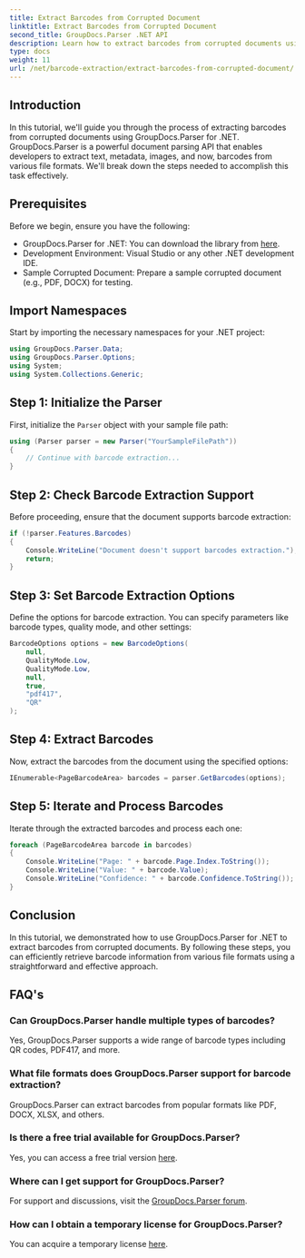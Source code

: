 ```yaml
---
title: Extract Barcodes from Corrupted Document
linktitle: Extract Barcodes from Corrupted Document
second_title: GroupDocs.Parser .NET API
description: Learn how to extract barcodes from corrupted documents using GroupDocs.Parser for .NET. Comprehensive tutorial with step-by-step instructions.
type: docs
weight: 11
url: /net/barcode-extraction/extract-barcodes-from-corrupted-document/
---
```

## Introduction
In this tutorial, we'll guide you through the process of extracting barcodes from corrupted documents using GroupDocs.Parser for .NET. GroupDocs.Parser is a powerful document parsing API that enables developers to extract text, metadata, images, and now, barcodes from various file formats. We'll break down the steps needed to accomplish this task effectively.
## Prerequisites
Before we begin, ensure you have the following:
- GroupDocs.Parser for .NET: You can download the library from [here](https://releases.groupdocs.com/parser/net/).
- Development Environment: Visual Studio or any other .NET development IDE.
- Sample Corrupted Document: Prepare a sample corrupted document (e.g., PDF, DOCX) for testing.

## Import Namespaces
Start by importing the necessary namespaces for your .NET project:
```csharp
using GroupDocs.Parser.Data;
using GroupDocs.Parser.Options;
using System;
using System.Collections.Generic;
```
## Step 1: Initialize the Parser
First, initialize the `Parser` object with your sample file path:
```csharp
using (Parser parser = new Parser("YourSampleFilePath"))
{
    // Continue with barcode extraction...
}
```
## Step 2: Check Barcode Extraction Support
Before proceeding, ensure that the document supports barcode extraction:
```csharp
if (!parser.Features.Barcodes)
{
    Console.WriteLine("Document doesn't support barcodes extraction.");
    return;
}
```
## Step 3: Set Barcode Extraction Options
Define the options for barcode extraction. You can specify parameters like barcode types, quality mode, and other settings:
```csharp
BarcodeOptions options = new BarcodeOptions(
    null,
    QualityMode.Low,
    QualityMode.Low,
    null,
    true,
    "pdf417",
    "QR"
);
```
## Step 4: Extract Barcodes
Now, extract the barcodes from the document using the specified options:
```csharp
IEnumerable<PageBarcodeArea> barcodes = parser.GetBarcodes(options);
```
## Step 5: Iterate and Process Barcodes
Iterate through the extracted barcodes and process each one:
```csharp
foreach (PageBarcodeArea barcode in barcodes)
{
    Console.WriteLine("Page: " + barcode.Page.Index.ToString());
    Console.WriteLine("Value: " + barcode.Value);
    Console.WriteLine("Confidence: " + barcode.Confidence.ToString());
}
```

## Conclusion
In this tutorial, we demonstrated how to use GroupDocs.Parser for .NET to extract barcodes from corrupted documents. By following these steps, you can efficiently retrieve barcode information from various file formats using a straightforward and effective approach.

## FAQ's
### Can GroupDocs.Parser handle multiple types of barcodes?
Yes, GroupDocs.Parser supports a wide range of barcode types including QR codes, PDF417, and more.
### What file formats does GroupDocs.Parser support for barcode extraction?
GroupDocs.Parser can extract barcodes from popular formats like PDF, DOCX, XLSX, and others.
### Is there a free trial available for GroupDocs.Parser?
Yes, you can access a free trial version [here](https://releases.groupdocs.com/).
### Where can I get support for GroupDocs.Parser?
For support and discussions, visit the [GroupDocs.Parser forum](https://forum.groupdocs.com/c/parser/17).
### How can I obtain a temporary license for GroupDocs.Parser?
You can acquire a temporary license [here](https://purchase.groupdocs.com/temporary-license/).
